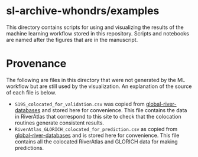 # sl-archive-whondrs/examples
This directory contains scripts for using and visualizing the results 
of the machine learning workflow stored in this repository. Scripts
and notebooks are named after the figures that are in the manuscript.

# Provenance
The following are files in this directory that were not generated by
the ML workflow but are still used by the visualization. An explanation
of the source of each file is below.
+ `S19S_colocated_for_validation.csv` was copied from [global-river-databases](https://github.com/parallelworks/global-river-databases/blob/main/scripts/step_04_output.csv) and stored here for convenience. This file contains the data in RiverAtlas that correspond to this site to check that the colocation routines generate consistent results.
+ `RiverAtlas_GLORICH_colocated_for_prediction.csv` as copied from [global-river-databases](https://github.com/parallelworks/global-river-databases/blob/main/scripts/step_10_output.csv) and is stored here for convenience. This file contains all the colocated RiverAtlas and GLORICH data for making predictions.

